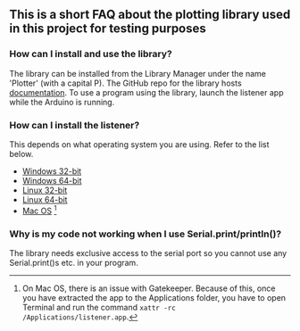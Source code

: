 ## This is a short FAQ about the plotting library used in this project for testing purposes

### How can I install and use the library?
The library can be installed from the Library Manager under the name 'Plotter' (with a capital P). The GitHub repo for the library hosts [documentation](https://github.com/devinaconley/arduino-plotter/wiki/Installation-and-Quickstart). To use a program using the library, launch the listener app while the Arduino is running.

### How can I install the listener?
This depends on what operating system you are using. Refer to the list below.
- [Windows 32-bit](https://www.dropbox.com/s/vbgd4osedrfgep3/arduino-plotter-listener-windows32.zip?dl=1)
- [Windows 64-bit](https://www.dropbox.com/s/0x4xqv375h4j5hh/arduino-plotter-listener-windows64.zip?dl=1)
- [Linux 32-bit](https://www.dropbox.com/s/u0g1ey96aw14k9z/arduino-plotter-listener-linux32.zip?dl=1)
- [Linux 64-bit](https://www.dropbox.com/s/lsrpo5edb25sv3a/arduino-plotter-listener-linux64.zip?dl=1)
- [Mac OS](https://www.dropbox.com/s/k6ej5jftofotlhk/arduino-plotter-listener-macosx.zip?dl=1) [^1]

### Why is my code not working when I use Serial.print/println()?
The library needs exclusive access to the serial port so you cannot use any Serial.print()s etc. in your program.

[^1]: On Mac OS, there is an issue with Gatekeeper. Because of this, once you have extracted the app to the Applications folder, you have to open Terminal and run the command `xattr -rc /Applications/listener.app`.
